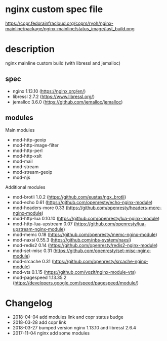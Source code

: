 # nginx custom spec file

https://copr.fedorainfracloud.org/coprs/ryoh/nginx-mainline/package/nginx-mainline/status_image/last_build.png

# description

nginx mainline custom build (with libressl and jemalloc)

## spec

- nginx 1.13.10 (https://nginx.org/en/)
- libressl 2.7.2 (https://www.libressl.org/)
- jemalloc 3.6.0 (https://github.com/jemalloc/jemalloc)

## modules

Main modules

- mod-http-geoip
- mod-http-image-filter
- mod-http-perl
- mod-http-xslt
- mod-mail
- mod-stream
- mod-stream-geoip
- mod-njs

Additional modules

- mod-brotli 1.0.2 (https://github.com/eustas/ngx_brotli)
- mod-echo 0.61 (https://github.com/openresty/echo-nginx-module)
- mod-headers-more 0.33 (https://github.com/openresty/headers-more-nginx-module)
- mod-http-lua 0.10.10 (https://github.com/openresty/lua-nginx-module)
- mod-http-lua-upstream 0.07 (https://github.com/openresty/lua-upstream-nginx-module)
- mod-memc 0.18 (https://github.com/openresty/memc-nginx-module)
- mod-naxsi 0.55.3 (https://github.com/nbs-system/naxsi)
- mod-redis2 0.14 (https://github.com/openresty/redis2-nginx-module)
- mod-set-misc 0.31 (https://github.com/openresty/set-misc-nginx-module)
- mod-srcache 0.31 (https://github.com/openresty/srcache-nginx-module)
- mod-vts 0.1.15 (https://github.com/vozlt/nginx-module-vts)
- mod-pagespeed 1.13.35.2 (https://developers.google.com/speed/pagespeed/module/)


# Changelog
- 2018-04-04 add modules link and copr status budge
- 2018-03-28 add copr link
- 2018-03-27 bumped version nginx 1.13.10 and libressl 2.6.4
- 2017-11-04 nginx add some modules
